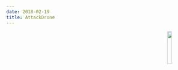 ```yaml
---
date: 2018-02-19
title: AttackDrone
---
```

<img align="right" src="https://i.imgur.com/p8jenZt.png" width=15%>

